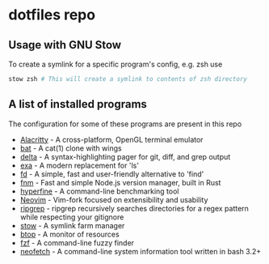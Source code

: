 # dotfiles repo

## Usage with GNU Stow

To create a symlink for a specific program's config, e.g. zsh use

```bash
stow zsh # This will create a symlink to contents of zsh directory
```

## A list of installed programs

The configuration for some of these programs are present in this repo

* [Alacritty](https://github.com/alacritty/alacritty) - A cross-platform, OpenGL terminal emulator
* [bat](https://github.com/sharkdp/bat) - A cat(1) clone with wings
* [delta](https://github.com/dandavison/delta) - A syntax-highlighting pager for git, diff, and grep output
* [exa](https://github.com/ogham/exa) - A modern replacement for 'ls'
* [fd](https://github.com/sharkdp/fd) - A simple, fast and user-friendly alternative to 'find'
* [fnm](https://github.com/Schniz/fnm) - Fast and simple Node.js version manager, built in Rust
* [hyperfine](https://github.com/sharkdp/hyperfine) - A command-line benchmarking tool
* [Neovim](https://github.com/neovim/neovim) - Vim-fork focused on extensibility and usability
* [ripgrep](https://github.com/BurntSushi/ripgrep) - ripgrep recursively searches directories for a regex pattern while respecting your gitignore
* [stow](https://www.gnu.org/software/stow) - A symlink farm manager
* [btop](https://github.com/aristocratos/btop) -  A monitor of resources
* [fzf](https://github.com/junegunn/fzf) - A command-line fuzzy finder
* [neofetch](https://github.com/dylanaraps/neofetch) - A command-line system information tool written in bash 3.2+
